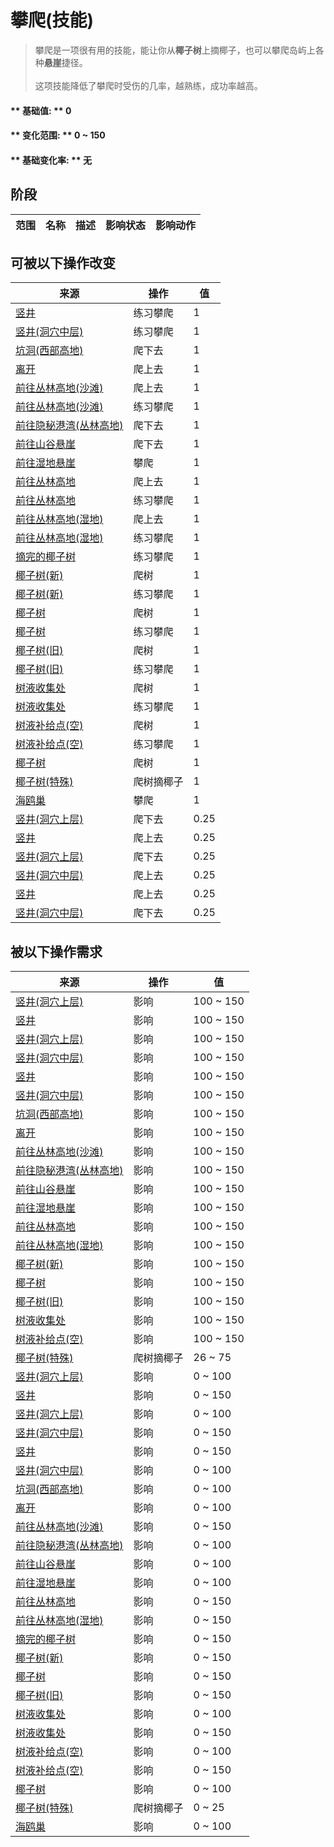 # 攀爬(技能)  
> 攀爬是一项很有用的技能，能让你从<b>椰子树</b>上摘椰子，也可以攀爬岛屿上各种<b>悬崖</b>捷径。<br><br>这项技能降低了攀爬时受伤的几率，越熟练，成功率越高。  
  
#### ** 基础值: ** 0   
#### ** 变化范围: ** 0 ~ 150  
#### ** 基础变化率: ** 无   
## 阶段  
范围  |  名称  |  描述  |  影响状态  |  影响动作  
----  |  ----  |  ----  |  ----  |  ----  
## 可被以下操作改变  
来源  |  操作  |  值  
----  |  ----  |  ----  
[竖井](ShaftFloodedChamberToCrystalChamber.md)  |  练习攀爬  |  1  
[竖井(洞穴中层)](ShaftLowChamberToMidChamber.md)  |  练习攀爬  |  1  
[坑洞(西部高地)](HighlandHoleEntrance.md)  |  爬下去  |  1  
[离开](HighlandHoleExit.md)  |  爬上去  |  1  
[前往丛林高地(沙滩)](Path_CoveToJungleHighlands.md)  |  爬上去  |  1  
[前往丛林高地(沙滩)](Path_CoveToJungleHighlands.md)  |  练习攀爬  |  1  
[前往隐秘港湾(丛林高地)](Path_JungleHighlandsToCove.md)  |  爬下去  |  1  
[前往山谷悬崖](Path_JungleHighlandsToValley.md)  |  爬下去  |  1  
[前往湿地悬崖](Path_JungleHighlandsToWetlands.md)  |  攀爬  |  1  
[前往丛林高地](Path_ValleyToJungleHighlands.md)  |  爬上去  |  1  
[前往丛林高地](Path_ValleyToJungleHighlands.md)  |  练习攀爬  |  1  
[前往丛林高地(湿地)](Path_WetlandsToJungleHighlands.md)  |  爬上去  |  1  
[前往丛林高地(湿地)](Path_WetlandsToJungleHighlands.md)  |  练习攀爬  |  1  
[摘完的椰子树](PalmTreeCleared.md)  |  练习攀爬  |  1  
[椰子树(新)](PalmTreeNew.md)  |  爬树  |  1  
[椰子树(新)](PalmTreeNew.md)  |  练习攀爬  |  1  
[椰子树](PalmTreeNewMultiEventOld.md)  |  爬树  |  1  
[椰子树](PalmTreeNewMultiEventOld.md)  |  练习攀爬  |  1  
[椰子树(旧)](PalmTreeOld.md)  |  爬树  |  1  
[椰子树(旧)](PalmTreeOld.md)  |  练习攀爬  |  1  
[树液收集处](PalmTreeSapStation.md)  |  爬树  |  1  
[树液收集处](PalmTreeSapStation.md)  |  练习攀爬  |  1  
[树液补给点(空)](PalmTreeSapStationEmpty.md)  |  爬树  |  1  
[树液补给点(空)](PalmTreeSapStationEmpty.md)  |  练习攀爬  |  1  
[椰子树](PalmTree_IH.md)  |  爬树  |  1  
[椰子树(特殊)](PalmTree_Unique.md)  |  爬树摘椰子  |  1  
[海鸥巢](SeagullNest.md)  |  攀爬  |  1  
[竖井(洞穴上层)](ShaftCrystalChamberToFloodedChamber.md)  |  爬下去  |  0.25  
[竖井](ShaftFloodedChamberToCrystalChamber.md)  |  爬上去  |  0.25  
[竖井(洞穴上层)](ShaftHighChamberToMidChamber.md)  |  爬下去  |  0.25  
[竖井(洞穴中层)](ShaftLowChamberToMidChamber.md)  |  爬上去  |  0.25  
[竖井](ShaftMidChamberToHighChamber.md)  |  爬上去  |  0.25  
[竖井(洞穴中层)](ShaftMidChamberToLowChamber.md)  |  爬下去  |  0.25  
## 被以下操作需求  
来源  |  操作  |  值  
----  |  ----  |  ----  
[竖井(洞穴上层)](ShaftCrystalChamberToFloodedChamber.md)  |  影响  |  100 ~ 150  
[竖井](ShaftFloodedChamberToCrystalChamber.md)  |  影响  |  100 ~ 150  
[竖井(洞穴上层)](ShaftHighChamberToMidChamber.md)  |  影响  |  100 ~ 150  
[竖井(洞穴中层)](ShaftLowChamberToMidChamber.md)  |  影响  |  100 ~ 150  
[竖井](ShaftMidChamberToHighChamber.md)  |  影响  |  100 ~ 150  
[竖井(洞穴中层)](ShaftMidChamberToLowChamber.md)  |  影响  |  100 ~ 150  
[坑洞(西部高地)](HighlandHoleEntrance.md)  |  影响  |  100 ~ 150  
[离开](HighlandHoleExit.md)  |  影响  |  100 ~ 150  
[前往丛林高地(沙滩)](Path_CoveToJungleHighlands.md)  |  影响  |  100 ~ 150  
[前往隐秘港湾(丛林高地)](Path_JungleHighlandsToCove.md)  |  影响  |  100 ~ 150  
[前往山谷悬崖](Path_JungleHighlandsToValley.md)  |  影响  |  100 ~ 150  
[前往湿地悬崖](Path_JungleHighlandsToWetlands.md)  |  影响  |  100 ~ 150  
[前往丛林高地](Path_ValleyToJungleHighlands.md)  |  影响  |  100 ~ 150  
[前往丛林高地(湿地)](Path_WetlandsToJungleHighlands.md)  |  影响  |  100 ~ 150  
[椰子树(新)](PalmTreeNew.md)  |  影响  |  100 ~ 150  
[椰子树](PalmTreeNewMultiEventOld.md)  |  影响  |  100 ~ 150  
[椰子树(旧)](PalmTreeOld.md)  |  影响  |  100 ~ 150  
[树液收集处](PalmTreeSapStation.md)  |  影响  |  100 ~ 150  
[树液补给点(空)](PalmTreeSapStationEmpty.md)  |  影响  |  100 ~ 150  
[椰子树(特殊)](PalmTree_Unique.md)  |  爬树摘椰子  |  26 ~ 75  
[竖井(洞穴上层)](ShaftCrystalChamberToFloodedChamber.md)  |  影响  |  0 ~ 100  
[竖井](ShaftFloodedChamberToCrystalChamber.md)  |  影响  |  0 ~ 150  
[竖井(洞穴上层)](ShaftHighChamberToMidChamber.md)  |  影响  |  0 ~ 100  
[竖井(洞穴中层)](ShaftLowChamberToMidChamber.md)  |  影响  |  0 ~ 150  
[竖井](ShaftMidChamberToHighChamber.md)  |  影响  |  0 ~ 150  
[竖井(洞穴中层)](ShaftMidChamberToLowChamber.md)  |  影响  |  0 ~ 100  
[坑洞(西部高地)](HighlandHoleEntrance.md)  |  影响  |  0 ~ 100  
[离开](HighlandHoleExit.md)  |  影响  |  0 ~ 100  
[前往丛林高地(沙滩)](Path_CoveToJungleHighlands.md)  |  影响  |  0 ~ 150  
[前往隐秘港湾(丛林高地)](Path_JungleHighlandsToCove.md)  |  影响  |  0 ~ 100  
[前往山谷悬崖](Path_JungleHighlandsToValley.md)  |  影响  |  0 ~ 100  
[前往湿地悬崖](Path_JungleHighlandsToWetlands.md)  |  影响  |  0 ~ 100  
[前往丛林高地](Path_ValleyToJungleHighlands.md)  |  影响  |  0 ~ 150  
[前往丛林高地(湿地)](Path_WetlandsToJungleHighlands.md)  |  影响  |  0 ~ 150  
[摘完的椰子树](PalmTreeCleared.md)  |  影响  |  0 ~ 150  
[椰子树(新)](PalmTreeNew.md)  |  影响  |  0 ~ 150  
[椰子树](PalmTreeNewMultiEventOld.md)  |  影响  |  0 ~ 150  
[椰子树(旧)](PalmTreeOld.md)  |  影响  |  0 ~ 150  
[树液收集处](PalmTreeSapStation.md)  |  影响  |  0 ~ 100  
[树液收集处](PalmTreeSapStation.md)  |  影响  |  0 ~ 150  
[树液补给点(空)](PalmTreeSapStationEmpty.md)  |  影响  |  0 ~ 100  
[树液补给点(空)](PalmTreeSapStationEmpty.md)  |  影响  |  0 ~ 150  
[椰子树](PalmTree_IH.md)  |  影响  |  0 ~ 100  
[椰子树(特殊)](PalmTree_Unique.md)  |  爬树摘椰子  |  0 ~ 25  
[海鸥巢](SeagullNest.md)  |  影响  |  0 ~ 100  


<script>document.title="攀爬(技能) - 卡牌生存百科 Card Survival Wiki";</script>